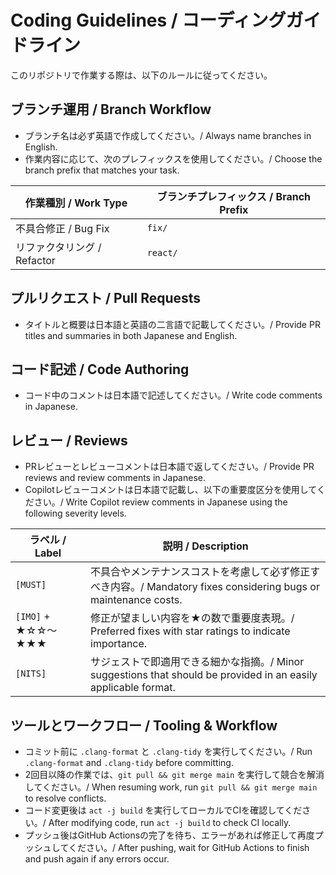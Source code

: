 # Coding Guidelines / コーディングガイドライン

このリポジトリで作業する際は、以下のルールに従ってください。

## ブランチ運用 / Branch Workflow
- ブランチ名は必ず英語で作成してください。/ Always name branches in English.
- 作業内容に応じて、次のプレフィックスを使用してください。/ Choose the branch prefix that matches your task.

| 作業種別 / Work Type | ブランチプレフィックス / Branch Prefix |
| --- | --- |
| 不具合修正 / Bug Fix | `fix/` |
| リファクタリング / Refactor | `react/` |

## プルリクエスト / Pull Requests
- タイトルと概要は日本語と英語の二言語で記載してください。/ Provide PR titles and summaries in both Japanese and English.

## コード記述 / Code Authoring
- コード中のコメントは日本語で記述してください。/ Write code comments in Japanese.

## レビュー / Reviews
- PRレビューとレビューコメントは日本語で返してください。/ Provide PR reviews and review comments in Japanese.
- Copilotレビューコメントは日本語で記載し、以下の重要度区分を使用してください。/ Write Copilot review comments in Japanese using the following severity levels.

| ラベル / Label | 説明 / Description |
| --- | --- |
| `[MUST]` | 不具合やメンテナンスコストを考慮して必ず修正すべき内容。/ Mandatory fixes considering bugs or maintenance costs. |
| `[IMO]` + ★☆☆〜★★★ | 修正が望ましい内容を★の数で重要度表現。/ Preferred fixes with star ratings to indicate importance. |
| `[NITS]` | サジェストで即適用できる細かな指摘。/ Minor suggestions that should be provided in an easily applicable format. |

## ツールとワークフロー / Tooling & Workflow
- コミット前に `.clang-format` と `.clang-tidy` を実行してください。/ Run `.clang-format` and `.clang-tidy` before committing.
- 2回目以降の作業では、`git pull && git merge main` を実行して競合を解消してください。/ When resuming work, run `git pull && git merge main` to resolve conflicts.
- コード変更後は `act -j build` を実行してローカルでCIを確認してください。/ After modifying code, run `act -j build` to check CI locally.
- プッシュ後はGitHub Actionsの完了を待ち、エラーがあれば修正して再度プッシュしてください。/ After pushing, wait for GitHub Actions to finish and push again if any errors occur.
